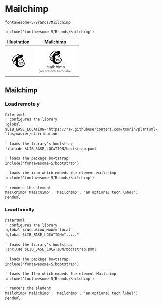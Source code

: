 # Mailchimp


```text
fontawesome-5/Brands/Mailchimp
```

```text
include('fontawesome-5/Brands/Mailchimp')
```



| Illustration | Mailchimp |
| :---: | :---: |
| ![illustration for Illustration](../../fontawesome-5/Brands/Mailchimp.png) | ![illustration for Mailchimp](../../fontawesome-5/Brands/Mailchimp.Local.png) |




## Mailchimp

### Load remotely
```plantuml
@startuml
' configures the library
!global $LIB_BASE_LOCATION="https://raw.githubusercontent.com/tmorin/plantuml-libs/master/distribution"

' loads the library's bootstrap
!include $LIB_BASE_LOCATION/bootstrap.puml

' loads the package bootstrap
include('fontawesome-5/bootstrap')

' loads the Item which embeds the element Mailchimp
include('fontawesome-5/Brands/Mailchimp')

' renders the element
Mailchimp('Mailchimp', 'Mailchimp', 'an optional tech label')
@enduml
```

### Load locally
```plantuml
@startuml
' configures the library
!global $INCLUSION_MODE="local"
!global $LIB_BASE_LOCATION="../.."

' loads the library's bootstrap
!include $LIB_BASE_LOCATION/bootstrap.puml

' loads the package bootstrap
include('fontawesome-5/bootstrap')

' loads the Item which embeds the element Mailchimp
include('fontawesome-5/Brands/Mailchimp')

' renders the element
Mailchimp('Mailchimp', 'Mailchimp', 'an optional tech label')
@enduml
```

